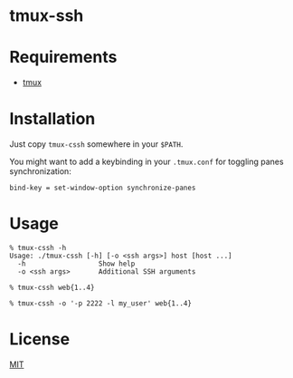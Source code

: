 # tmux-ssh

# Requirements

- [tmux](https://tmux.github.io/)

# Installation

Just copy `tmux-cssh` somewhere in your `$PATH`.

You might want to add a keybinding in your `.tmux.conf` for toggling panes synchronization:
```
bind-key = set-window-option synchronize-panes
```

# Usage

```
% tmux-cssh -h
Usage: ./tmux-cssh [-h] [-o <ssh args>] host [host ...]
  -h                  Show help
  -o <ssh args>       Additional SSH arguments

% tmux-cssh web{1..4}

% tmux-cssh -o '-p 2222 -l my_user' web{1..4}
```

# License

[MIT](LICENSE.md)
